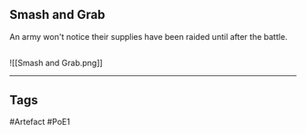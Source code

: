 ## Smash and Grab
An army won't notice their supplies have been raided until after the battle.
##
![[Smash and Grab.png]]

---
## Tags
#Artefact
#PoE1